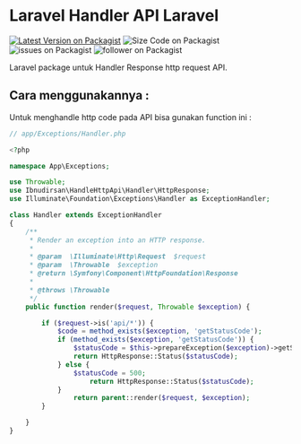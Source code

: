 # Laravel Handler API Laravel
[![Latest Version on Packagist](https://img.shields.io/github/v/release/ibnudirsan/Laravel-Handler-API)](https://packagist.org/packages/ibnudirsan/handle-http-api)
![Size Code on Packagist](https://img.shields.io/github/languages/code-size/ibnudirsan/Laravel-Handler-API?style=plastic)
![issues on Packagist](https://img.shields.io/github/issues/ibnudirsan/Laravel-Handler-API)
![follower on Packagist](https://img.shields.io/github/followers/ibnudirsan)

Laravel package untuk Handler Response http request API.

## Cara menggunakannya :
Untuk menghandle http code pada API bisa gunakan function ini :
```php
// app/Exceptions/Handler.php

<?php

namespace App\Exceptions;

use Throwable;
use Ibnudirsan\HandleHttpApi\Handler\HttpResponse;
use Illuminate\Foundation\Exceptions\Handler as ExceptionHandler;

class Handler extends ExceptionHandler
{
    /**
     * Render an exception into an HTTP response.
     *
     * @param  \Illuminate\Http\Request  $request
     * @param  \Throwable  $exception
     * @return \Symfony\Component\HttpFoundation\Response
     *
     * @throws \Throwable
     */
    public function render($request, Throwable $exception) {

        if ($request->is('api/*')) {
            $code = method_exists($exception, 'getStatusCode');
            if (method_exists($exception, 'getStatusCode')) {
                $statusCode = $this->prepareException($exception)->getStatusCode();
                return HttpResponse::Status($statusCode);
            } else {
                $statusCode = 500;
                    return HttpResponse::Status($statusCode);
            }
                return parent::render($request, $exception);
        }

    }
}
```
